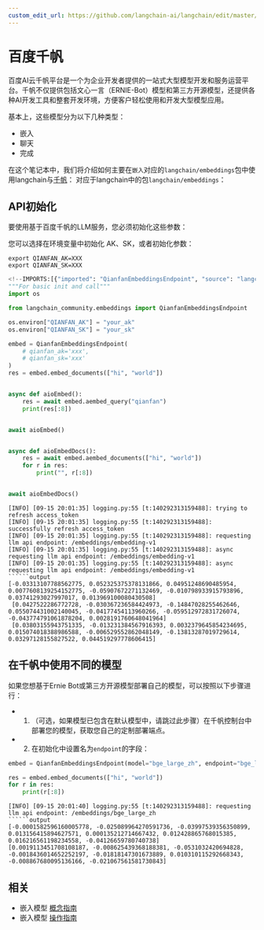 ```yaml
---
custom_edit_url: https://github.com/langchain-ai/langchain/edit/master/docs/docs/integrations/text_embedding/baidu_qianfan_endpoint.ipynb
---
```

# 百度千帆

百度AI云千帆平台是一个为企业开发者提供的一站式大型模型开发和服务运营平台。千帆不仅提供包括文心一言（ERNIE-Bot）模型和第三方开源模型，还提供各种AI开发工具和整套开发环境，方便客户轻松使用和开发大型模型应用。

基本上，这些模型分为以下几种类型：

- 嵌入
- 聊天
- 完成

在这个笔记本中，我们将介绍如何主要在`嵌入`对应的`langchain/embeddings`包中使用langchain与[千帆](https://cloud.baidu.com/doc/WENXINWORKSHOP/index.html)：
对应于langchain中的包`langchain/embeddings`：



## API初始化

要使用基于百度千帆的LLM服务，您必须初始化这些参数：

您可以选择在环境变量中初始化 AK、SK，或者初始化参数：

```base
export QIANFAN_AK=XXX
export QIANFAN_SK=XXX
```



```python
<!--IMPORTS:[{"imported": "QianfanEmbeddingsEndpoint", "source": "langchain_community.embeddings", "docs": "https://python.langchain.com/api_reference/community/embeddings/langchain_community.embeddings.baidu_qianfan_endpoint.QianfanEmbeddingsEndpoint.html", "title": "Baidu Qianfan"}]-->
"""For basic init and call"""
import os

from langchain_community.embeddings import QianfanEmbeddingsEndpoint

os.environ["QIANFAN_AK"] = "your_ak"
os.environ["QIANFAN_SK"] = "your_sk"

embed = QianfanEmbeddingsEndpoint(
    # qianfan_ak='xxx',
    # qianfan_sk='xxx'
)
res = embed.embed_documents(["hi", "world"])


async def aioEmbed():
    res = await embed.aembed_query("qianfan")
    print(res[:8])


await aioEmbed()


async def aioEmbedDocs():
    res = await embed.aembed_documents(["hi", "world"])
    for r in res:
        print("", r[:8])


await aioEmbedDocs()
```
```output
[INFO] [09-15 20:01:35] logging.py:55 [t:140292313159488]: trying to refresh access_token
[INFO] [09-15 20:01:35] logging.py:55 [t:140292313159488]: successfully refresh access_token
[INFO] [09-15 20:01:35] logging.py:55 [t:140292313159488]: requesting llm api endpoint: /embeddings/embedding-v1
[INFO] [09-15 20:01:35] logging.py:55 [t:140292313159488]: async requesting llm api endpoint: /embeddings/embedding-v1
[INFO] [09-15 20:01:35] logging.py:55 [t:140292313159488]: async requesting llm api endpoint: /embeddings/embedding-v1
``````output
[-0.03313107788562775, 0.052325375378131866, 0.04951248690485954, 0.0077608139254152775, -0.05907672271132469, -0.010798933915793896, 0.03741293027997017, 0.013969100080430508]
 [0.0427522286772728, -0.030367236584424973, -0.14847028255462646, 0.055074431002140045, -0.04177454113960266, -0.059512972831726074, -0.043774791061878204, 0.0028191760648041964]
 [0.03803155943751335, -0.013231384567916393, 0.0032379645854234695, 0.015074018388986588, -0.006529552862048149, -0.13813287019729614, 0.03297128155827522, 0.044519297778606415]
```
## 在千帆中使用不同的模型

如果您想基于Ernie Bot或第三方开源模型部署自己的模型，可以按照以下步骤进行：

- 1. （可选，如果模型已包含在默认模型中，请跳过此步骤）在千帆控制台中部署您的模型，获取您自己的定制部署端点。
- 2. 在初始化中设置名为`endpoint`的字段：


```python
embed = QianfanEmbeddingsEndpoint(model="bge_large_zh", endpoint="bge_large_zh")

res = embed.embed_documents(["hi", "world"])
for r in res:
    print(r[:8])
```
```output
[INFO] [09-15 20:01:40] logging.py:55 [t:140292313159488]: requesting llm api endpoint: /embeddings/bge_large_zh
``````output
[-0.0001582596160005778, -0.025089964270591736, -0.03997539356350899, 0.013156415894627571, 0.000135212714667432, 0.012428865768015385, 0.016216561198234558, -0.04126659780740738]
[0.0019113451708108187, -0.008625439368188381, -0.0531032420694828, -0.0018436014652252197, -0.01818147301673889, 0.010310115292668343, -0.008867680095136166, -0.021067561581730843]
```

## 相关

- 嵌入模型 [概念指南](/docs/concepts/#embedding-models)
- 嵌入模型 [操作指南](/docs/how_to/#embedding-models)
